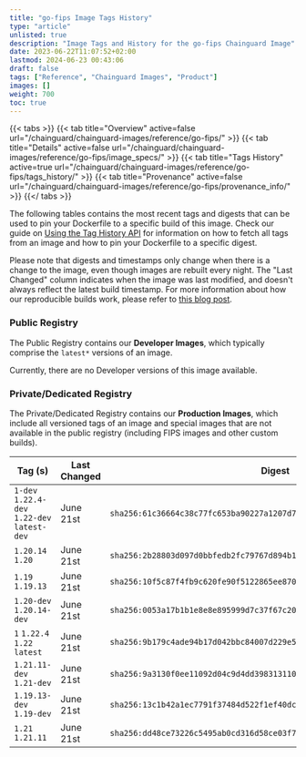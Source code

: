 ```yaml
---
title: "go-fips Image Tags History"
type: "article"
unlisted: true
description: "Image Tags and History for the go-fips Chainguard Image"
date: 2023-06-22T11:07:52+02:00
lastmod: 2024-06-23 00:43:06
draft: false
tags: ["Reference", "Chainguard Images", "Product"]
images: []
weight: 700
toc: true
---
```


{{< tabs >}}
{{< tab title="Overview" active=false url="/chainguard/chainguard-images/reference/go-fips/" >}}
{{< tab title="Details" active=false url="/chainguard/chainguard-images/reference/go-fips/image_specs/" >}}
{{< tab title="Tags History" active=true url="/chainguard/chainguard-images/reference/go-fips/tags_history/" >}}
{{< tab title="Provenance" active=false url="/chainguard/chainguard-images/reference/go-fips/provenance_info/" >}}
{{</ tabs >}}

The following tables contains the most recent tags and digests that can be used to pin your Dockerfile to a specific build of this image. Check our guide on [Using the Tag History API](/chainguard/chainguard-images/using-the-tag-history-api/) for information on how to fetch all tags from an image and how to pin your Dockerfile to a specific digest.

Please note that digests and timestamps only change when there is a change to the image, even though images are rebuilt every night. The "Last Changed" column indicates when the image was last modified, and doesn't always reflect the latest build timestamp. For more information about how our reproducible builds work, please refer to [this blog post](https://www.chainguard.dev/unchained/reproducing-chainguards-reproducible-image-builds).

### Public Registry
The Public Registry contains our **Developer Images**, which typically comprise the `latest*` versions of an image.

Currently, there are no Developer versions of this image available.

### Private/Dedicated Registry
The Private/Dedicated Registry contains our **Production Images**, which include all versioned tags of an image and special images that are not available in the public registry (including FIPS images and other custom builds).

| Tag (s)                                       | Last Changed | Digest                                                                    |
|-----------------------------------------------|--------------|---------------------------------------------------------------------------|
|  `1-dev` `1.22.4-dev` `1.22-dev` `latest-dev` | June 21st    | `sha256:61c36664c38c77fc653ba90227a1207d74204d5d9aa0e698f8fbafd421eb7960` |
|  `1.20.14` `1.20`                             | June 21st    | `sha256:2b28803d097d0bbfedb2fc79767d894b192626400342fd5d470d578bf7dc02e6` |
|  `1.19` `1.19.13`                             | June 21st    | `sha256:10f5c87f4fb9c620fe90f5122865ee870dda567a9da0ed83d87dde99e27e6854` |
|  `1.20-dev` `1.20.14-dev`                     | June 21st    | `sha256:0053a17b1b1e8e8e895999d7c37f67c2011b936f220a2bef2a84946de6ac70cc` |
|  `1` `1.22.4` `1.22` `latest`                 | June 21st    | `sha256:9b179c4ade94b17d042bbc84007d229e5288420d3a252fff05c0b767c9f1e590` |
|  `1.21.11-dev` `1.21-dev`                     | June 21st    | `sha256:9a3130f0ee11092d04c9d4dd398313110b2e967af961718e85d1ab29bca4dc58` |
|  `1.19.13-dev` `1.19-dev`                     | June 21st    | `sha256:13c1b42a1ec7791f37484d522f1ef40dc4a77033abb66200960b5b503440be14` |
|  `1.21` `1.21.11`                             | June 21st    | `sha256:dd48ce73226c5495ab0cd316d58ce03f732d0a895544b1e4208d87e0b7a2fa4d` |

